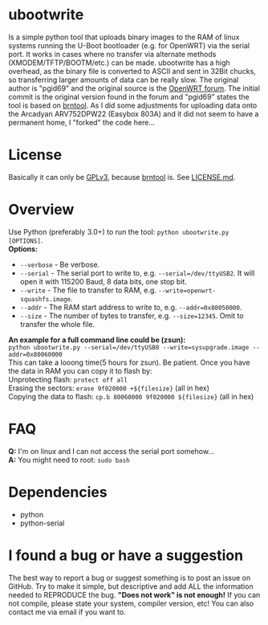ubootwrite
========
Is a simple python tool that uploads binary images to the RAM of linux systems running the U-Boot bootloader (e.g. for OpenWRT) via the serial port. It works in cases where no transfer via alternate methods (XMODEM/TFTP/BOOTM/etc.) can be made. ubootwrite has a high overhead, as the binary file is converted to ASCII and sent in 32Bit chucks, so transferring larger amounts of data can be really slow.
The original author is "pgid69" and the original source is the [OpenWRT forum](https://forum.openwrt.org/viewtopic.php?pid=183315#p183315). The initial commit is the original version found in the forum and "pgid69" states the tool is based on [brntool](https://github.com/rvalles/brntool). As I did some adjustments for uploading data onto the Arcadyan ARV752DPW22 (Easybox 803A) and it did not seem to have a permanent home, I "forked" the code here...

License
========
Basically it can only be [GPLv3](http://opensource.org/licenses/GPL-3.0), because [brntool](https://github.com/rvalles/brntool) is. See [LICENSE.md](LICENSE.md).

Overview
========
Use Python (preferably 3.0+) to run the tool: ```python ubootwrite.py [OPTIONS]```.  
**Options:**  
* ```--verbose``` - Be verbose.  
* ```--serial``` - The serial port to write to, e.g. ```--serial=/dev/ttyUSB2```. It will open it with 115200 Baud, 8 data bits, one stop bit.  
* ```--write``` - The file to transfer to RAM, e.g. ```--write=openwrt-squashfs.image```.  
* ```--addr``` - The RAM start address to write to, e.g. ```--addr=0x80050000```.  
* ```--size``` - The number of bytes to transfer, e.g. ```--size=12345```. Omit to transfer the whole file.

**An example for a full command line could be (zsun):**  
```python ubootwrite.py --serial=/dev/ttyUSB0 --write=sysupgrade.image --addr=0x80060000```  
This can take a looong time(5 hours for zsun). Be patient. Once you have the data in RAM you can copy it to flash by:  
Unprotecting flash: ```protect off all```  
Erasing the sectors: ```erase 9f020000 +${filesize}``` (all in hex)  
Copying the data to flash: ```cp.b 80060000 9f020000 ${filesize}``` (all in hex)  

FAQ
========
**Q:** I'm on linux and I can not access the serial port somehow...  
**A:** You might need to root: ```sudo bash```

Dependencies
========
* python
* python-serial

I found a bug or have a suggestion
========
The best way to report a bug or suggest something is to post an issue on GitHub. Try to make it simple, but descriptive and add ALL the information needed to REPRODUCE the bug. **"Does not work" is not enough!** If you can not compile, please state your system, compiler version, etc! You can also contact me via email if you want to.
